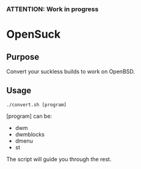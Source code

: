 ### ATTENTION: Work in progress 

# OpenSuck

## Purpose
Convert your suckless builds to work on OpenBSD.

## Usage
```
./convert.sh [program]
```
[program] can be:
- dwm
- dwmblocks
- dmenu
- st

The script will guide you through the rest.
